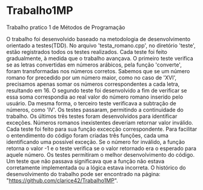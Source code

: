 # Trabalho1MP
Trabalho pratico 1 de Métodos de Programação

O trabalho foi desenvolvido baseado na metodologia de desenvolvimento orientado a testes(TDD). No arquivo 'testa_romano.cpp', no diretório 'teste', estão registrados todos os testes realizados. 
Cada teste foi feito gradualmente, à medida que o trabalho avançava. O primeiro teste verifica se as letras convertidas em números arábicos, pela função 'converte', foram transformadas nos números corretos. 
Sabemos que se um número romano for precedido por um número maior, como no caso de 'XVI', precisamos apenas somar os números correspondentes a cada letra, resultando em 16. O segundo teste foi desenvolvido a fim de verificar se essa soma correspondia ao real valor do número romano inserido pelo usuário. Da mesma forma, o terceiro teste verificava a subtração de números, como 'IV'. Os testes passaram, permitindo a continuidade do trabalho.
Os últimos três testes foram desenvolvidos para identificar exceções. Números romanos inexistentes deveriam retornar valor inválido. Cada teste foi feito para sua função excecção correspondente. Para facilitar o entendimento do código foram criadas três funções, cada uma identificando uma possível exceção. Se o número for inválido, a função retorna o valor -1 e o teste verifica se o valor retornado era o esperado para aquele número.
Os testes permitiram o melhor desenvolvimento do código. Um teste que não passava significava que a função não estava corretamente implementada ou a lógica estava incorreta. 
O histórico do desenvolvimento do trabalho pode ser encontrado na página: "https://github.com/clarice42/Trabalho1MP".